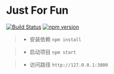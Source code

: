 # Just For Fun

[![Build Status](https://img.shields.io/travis/Dale-/just-for-fun.svg?style=flat-square)](https://travis-ci.org/Dale-/just-for-fun)
[![npm version](https://img.shields.io/npm/v/just-for-fun.svg?style=flat-square)](https://www.npmjs.com/package/just-for-fun)

> *  安装依赖 `npm install`

> *  启动项目  `npm start`

> *  访问路径 `http://127.0.0.1:3000`
